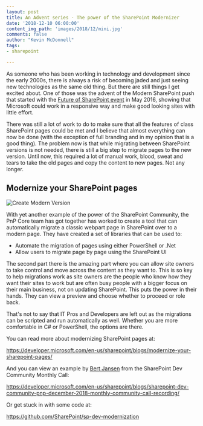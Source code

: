 ```yaml
---
layout: post
title: An Advent series - The power of the SharePoint Modernizer
date: '2018-12-10 06:00:00'
content_img_path: 'images/2018/12/mini.jpg'
comments: false
author: "Kevin McDonnell"
tags:
- sharepoint

---
```


As someone who has been working in technology and development since the early 2000s, there is always a risk of becoming jaded and just seeing new technologies as the same old thing. But there are still things I get excited about. One of those was the advent of the Modern SharePoint push that started with the [Future of SharePoint event](https://www.microsoft.com/en-us/microsoft-365/blog/2016/05/04/the-future-of-sharepoint/) in May 2016, showing that Microsoft could work in a responsive way and make good looking sites with little effort.

There was still a lot of work to do to make sure that all the features of class SharePoint pages could be met and I believe that almost everything can now be done (with the exception of full branding and in my opinion that is a good thing). The problem now is that while migrating between SharePoint versions is not needed, there is still a big step to migrate pages to the new version. Until now, this required a lot of manual work, blood, sweat and tears to take the old pages and copy the content to new pages. Not any longer.

## Modernize your SharePoint pages

![Create Modern Version](/images/2018/12/createmodernversion.png)

With yet another example of the power of the SharePoint Community, the PnP Core team has got together has worked to create a tool that can automatically migrate a classic webpart page in SharePoint over to a modern page. They have created a set of libraries that can be used to:

- Automate the migration of pages using either PowerShell or .Net
- Allow users to migrate page by page using the SharePoint UI

The second part there is the amazing part where you can allow site owners to take control and move across the content as they want to. This is so key to help migrations work as site owners are the people who know how they want their sites to work but are often busy people with a bigger focus on their main business, not on updating SharePoint. This puts the power in their hands. They can view a preview and choose whether to proceed or role back.

That's not to say that IT Pros and Developers are left out as the migrations can be scripted and run automatically as well. Whether you are more comfortable in C# or PowerShell, the options are there. 

You can read more about modernizing SharePoint pages at:

https://developer.microsoft.com/en-us/sharepoint/blogs/modernize-your-sharepoint-pages/

And you can view an example by [Bert Jansen](https://twitter.com/O365Bert) from the SharePoint Dev Community Monthly Call:

https://developer.microsoft.com/en-us/sharepoint/blogs/sharepoint-dev-community-pnp-december-2018-monthly-community-call-recording/

Or get stuck in with some code at:

https://github.com/SharePoint/sp-dev-modernization